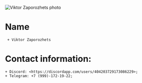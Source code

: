 ![Viktor Zaporozhets photo](\rsscgool-cv\photo.gpg)
# Name
     + Viktor Zaporozhets
# Contact information:
    + Discord: <https://discordapp.com/users/404203729173086229>;
    + Telegram: +7 (999)-172-19-22;
